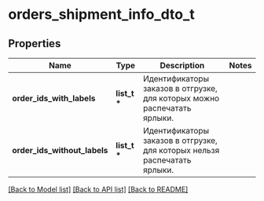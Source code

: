 # orders_shipment_info_dto_t

## Properties
Name | Type | Description | Notes
------------ | ------------- | ------------- | -------------
**order_ids_with_labels** | **list_t \*** | Идентификаторы заказов в отгрузке, для которых можно распечатать ярлыки. | 
**order_ids_without_labels** | **list_t \*** | Идентификаторы заказов в отгрузке, для которых нельзя распечатать ярлыки. | 

[[Back to Model list]](../README.md#documentation-for-models) [[Back to API list]](../README.md#documentation-for-api-endpoints) [[Back to README]](../README.md)


